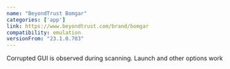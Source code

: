 ```yaml
---
name: "BeyondTrust Bomgar"
categories: ['app']
link: https://www.beyondtrust.com/brand/bomgar
compatibility: emulation
versionFrom: "23.1.0.703"
---
```


Corrupted GUI is observed during scanning. Launch and other options work